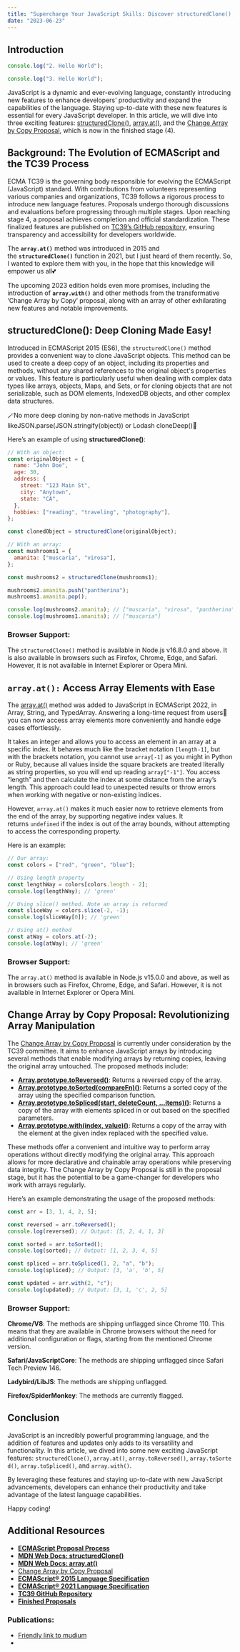 ```yaml
---
title: "Supercharge Your JavaScript Skills: Discover structuredClone(), array.at(), and the Change Array by Copy Proposal"
date: "2023-06-23"
---
```


<!-- # Supercharge Your JavaScript Skills: Discover structuredClone(), array.at(), and the Change Array by Copy Proposal -->

## **Introduction**

```javascript
console.log("2. Hello World");
```

```js
console.log("3. Hello World");
```

JavaScript is a dynamic and ever-evolving language, constantly introducing new features to enhance developers’ productivity and expand the capabilities of the language. Staying up-to-date with these new features is essential for every JavaScript developer. In this article, we will dive into three exciting features: [structuredClone()](https://developer.mozilla.org/en-US/docs/Web/API/structuredClone), [array.at()](https://developer.mozilla.org/en-US/docs/Web/JavaScript/Reference/Global_Objects/Array/at), and the [Change Array by Copy Proposal](https://github.com/tc39/proposal-change-array-by-copy), which is now in the finished stage (4).

## **Background: The Evolution of ECMAScript and the TC39 Process**

ECMA TC39 is the governing body responsible for evolving the ECMAScript (JavaScript) standard. With contributions from volunteers representing various companies and organizations, TC39 follows a rigorous process to introduce new language features. Proposals undergo thorough discussions and evaluations before progressing through multiple stages. Upon reaching stage 4, a proposal achieves completion and official standardization. These finalized features are published on [TC39’s GitHub repository](https://github.com/tc39/ecma262), ensuring transparency and accessibility for developers worldwide.

The **`array.at()`** method was introduced in 2015 and the **`structuredClone()`** function in 2021, but I just heard of them recently. So, I wanted to explore them with you, in the hope that this knowledge will empower us all💕

The upcoming 2023 edition holds even more promises, including the introduction of **`array.with()`** and other methods from the transformative ‘Change Array by Copy’ proposal, along with an array of other exhilarating new features and notable improvements.

## **structuredClone(): Deep Cloning Made Easy!**

Introduced in ECMAScript 2015 (ES6), the `structuredClone()` method provides a convenient way to clone JavaScript objects. This method can be used to create a deep copy of an object, including its properties and methods, without any shared references to the original object's properties or values. This feature is particularly useful when dealing with complex data types like arrays, objects, Maps, and Sets, or for cloning objects that are not serializable, such as DOM elements, IndexedDB objects, and other complex data structures.

🪄No more deep cloning by non-native methods in JavaScript likeJSON.parse(JSON.stringify(object)) or Lodash cloneDeep()🏅

Here’s an example of using **structuredClone()**:

```js
// With an object:
const originalObject = {
  name: "John Doe",
  age: 30,
  address: {
    street: "123 Main St",
    city: "Anytown",
    state: "CA",
  },
  hobbies: ["reading", "traveling", "photography"],
};

const clonedObject = structuredClone(originalObject);

// With an array:
const mushrooms1 = {
  amanita: ["muscaria", "virosa"],
};

const mushrooms2 = structuredClone(mushrooms1);

mushrooms2.amanita.push("pantherina");
mushrooms1.amanita.pop();

console.log(mushrooms2.amanita); // ["muscaria", "virosa", "pantherina"]
console.log(mushrooms1.amanita); // ["muscaria"]
```

### **Browser Support:**

The `structuredClone()` method is available in Node.js v16.8.0 and above. It is also available in browsers such as Firefox, Chrome, Edge, and Safari. However, it is not available in Internet Explorer or Opera Mini.

## **`array.at():` Access Array Elements with Ease**

The [array.at()](https://developer.mozilla.org/en-US/docs/Web/JavaScript/Reference/Global_Objects/Array/at) method was added to JavaScript in ECMAScript 2022, in Array, String, and TypedArray. Answering a long-time request from users🥳 you can now access array elements more conveniently and handle edge cases effortlessly.

It takes an integer and allows you to access an element in an array at a specific index. It behaves much like the bracket notation `[length-1]`, but with the brackets notation, you cannot use `array[-1]` as you might in Python or Ruby, because all values inside the square brackets are treated literally as string properties, so you will end up reading `array["-1"]`. You access “length” and then calculate the index at some distance from the array’s length. This approach could lead to unexpected results or throw errors when working with negative or non-existing indices.

However, `array.at()` makes it much easier now to retrieve elements from the end of the array, by supporting negative index values. It returns `undefined` if the index is out of the array bounds, without attempting to access the corresponding property.

Here is an example:

```js
// Our array:
const colors = ["red", "green", "blue"];

// Using length property
const lengthWay = colors[colors.length - 2];
console.log(lengthWay); // 'green'

// Using slice() method. Note an array is returned
const sliceWay = colors.slice(-2, -1);
console.log(sliceWay[0]); // 'green'

// Using at() method
const atWay = colors.at(-2);
console.log(atWay); // 'green'
```

### **Browser Support:**

The `array.at()` method is available in Node.js v15.0.0 and above, as well as in browsers such as Firefox, Chrome, Edge, and Safari. However, it is not available in Internet Explorer or Opera Mini.

## **Change Array by Copy Proposal: Revolutionizing Array Manipulation**

The [Change Array by Copy Proposal](https://github.com/tc39/proposal-change-array-by-copy) is currently under consideration by the TC39 committee. It aims to enhance JavaScript arrays by introducing several methods that enable modifying arrays by returning copies, leaving the original array untouched. The proposed methods include:

- **[Array.prototype.toReversed()](https://developer.mozilla.org/en-US/docs/Web/JavaScript/Reference/Global_Objects/Array/toReversed)**: Returns a reversed copy of the array.
- **[Array.prototype.toSorted(compareFn)()](https://developer.mozilla.org/en-US/docs/Web/JavaScript/Reference/Global_Objects/Array/toSorted)**: Returns a sorted copy of the array using the specified comparison function.
- **[Array.prototype.toSpliced(start, deleteCount, ...items)()](https://developer.mozilla.org/en-US/docs/Web/JavaScript/Reference/Global_Objects/Array/toSpliced)**: Returns a copy of the array with elements spliced in or out based on the specified parameters.
- **[Array.prototype.with(index, value)()](https://developer.mozilla.org/en-US/docs/Web/JavaScript/Reference/Global_Objects/Array/with)**: Returns a copy of the array with the element at the given index replaced with the specified value.

These methods offer a convenient and intuitive way to perform array operations without directly modifying the original array. This approach allows for more declarative and chainable array operations while preserving data integrity. The Change Array by Copy Proposal is still in the proposal stage, but it has the potential to be a game-changer for developers who work with arrays regularly.

Here’s an example demonstrating the usage of the proposed methods:

```js
const arr = [3, 1, 4, 2, 5];

const reversed = arr.toReversed();
console.log(reversed); // Output: [5, 2, 4, 1, 3]

const sorted = arr.toSorted();
console.log(sorted); // Output: [1, 2, 3, 4, 5]

const spliced = arr.toSpliced(1, 2, "a", "b");
console.log(spliced); // Output: [3, 'a', 'b', 5]

const updated = arr.with(2, "c");
console.log(updated); // Output: [3, 1, 'c', 2, 5]
```

### **Browser Support:**

**Chrome/V8**: The methods are shipping unflagged since Chrome 110. This means that they are available in Chrome browsers without the need for additional configuration or flags, starting from the mentioned Chrome version.

**Safari/JavaScriptCore**: The methods are shipping unflagged since Safari Tech Preview 146.

**Ladybird/LibJS**: The methods are shipping unflagged.

**Firefox/SpiderMonkey**: The methods are currently flagged.

## **Conclusion**

JavaScript is an incredibly powerful programming language, and the addition of features and updates only adds to its versatility and functionality. In this article, we dived into some new exciting JavaScript features: `structuredClone()`, `array.at()`, `array.toReversed()`, `array.toSorted()`, `array.toSpliced()`, and `array.with()`.

By leveraging these features and staying up-to-date with new JavaScript advancements, developers can enhance their productivity and take advantage of the latest language capabilities.

Happy coding!

## **Additional Resources**

- **[ECMAScript Proposal Process](https://tc39.es/process-document/)**
- **[MDN Web Docs: structuredClone()](https://developer.mozilla.org/en-US/docs/Web/API/Web_Workers_API/Structured_clone_algorithm)**
- **[MDN Web Docs: array.at()](https://developer.mozilla.org/en-US/docs/Web/JavaScript/Reference/Global_Objects/Array/at)**
- [Change Array by Copy Proposal](https://github.com/tc39/proposal-change-array-by-copy)
- **[ECMAScript® 2015 Language Specification](https://www.ecma-international.org/ecma-262/6.0/)**
- **[ECMAScript® 2021 Language Specification](https://262.ecma-international.org/12.0)**
- **[TC39 GitHub Repository](https://github.com/tc39)**
- **[Finished Proposals](https://github.com/tc39/proposals/blob/HEAD/finished-proposals.md)**

### Publications:

- [Friendly link to mudium ](https://medium.com/@amabelletr/supercharge-your-javascript-skills-discover-structuredclone-array-at-2094ba48fdd6?source=friends_link&sk=1e0622ff73fd86798a6d84f28335a0c2)
-
